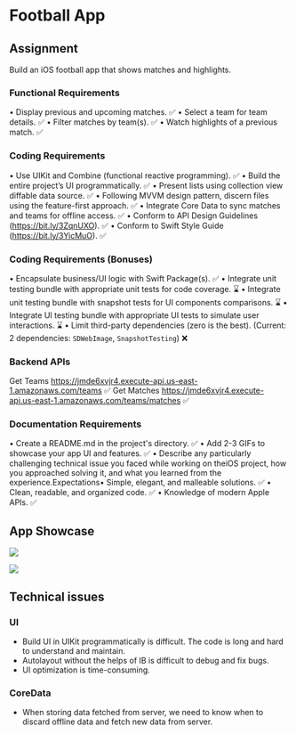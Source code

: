# Football App

## Assignment

Build an iOS football app that shows matches and highlights.

### Functional Requirements

• Display previous and upcoming matches. ✅
• Select a team for team details. ✅
• Filter matches by team(s). ✅
• Watch highlights of a previous match. ✅

### Coding Requirements

• Use UIKit and Combine (functional reactive programming). ✅
• Build the entire project’s UI programmatically. ✅
• Present lists using collection view diffable data source. ✅
• Following MVVM design pattern, discern files using the feature-first approach. ✅
• Integrate Core Data to sync matches and teams for offline access. ✅
• Conform to API Design Guidelines (https://bit.ly/3ZqnUXO). ✅
• Conform to Swift Style Guide (https://bit.ly/3YicMuO). ✅

### Coding Requirements (Bonuses)

• Encapsulate business/UI logic with Swift Package(s). ✅
• Integrate unit testing bundle with appropriate unit tests for code coverage. ⌛
• Integrate unit testing bundle with snapshot tests for UI components comparisons. ⌛
• Integrate UI testing bundle with appropriate UI tests to simulate user interactions. ⌛
• Limit third-party dependencies (zero is the best). (Current: 2 dependencies: `SDWebImage`, `SnapshotTesting`) ❌

### Backend APIs

Get Teams https://jmde6xvjr4.execute-api.us-east-1.amazonaws.com/teams ✅
Get Matches https://jmde6xvjr4.execute-api.us-east-1.amazonaws.com/teams/matches ✅

### Documentation Requirements

• Create a README.md in the project's directory. ✅
• Add 2-3 GIFs to showcase your app UI and features. ✅
• Describe any particularly challenging technical issue you faced while working on theiOS project, how you approached solving it, and what you learned from the experience.Expectations• Simple, elegant, and malleable solutions. ✅
• Clean, readable, and organized code. ✅
• Knowledge of modern Apple APIs. ✅

## App Showcase

![](./docs/app1.gif)

![](./docs/app2.gif)

## Technical issues

### UI

- Build UI in UIKit programmatically is difficult. The code is long and hard to understand and maintain.
- Autolayout without the helps of IB is difficult to debug and fix bugs.
- UI optimization is time-consuming.

### CoreData

- When storing data fetched from server, we need to know when to discard offline data and fetch new data from server.

